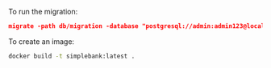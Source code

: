 To run the migration:

```json
migrate -path db/migration -database "postgresql://admin:admin123@localhost:5433/simple_bank?sslmode=disable" -verbose up
```

To create an image:

```bash
docker build -t simplebank:latest .

```